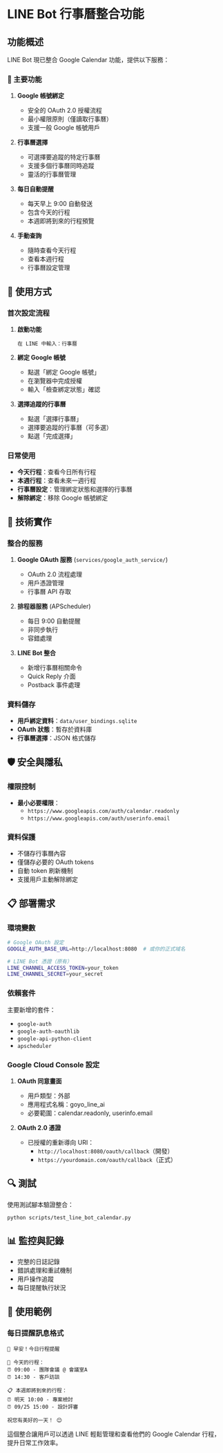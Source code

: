 # LINE Bot 行事曆整合功能

## 功能概述

LINE Bot 現已整合 Google Calendar 功能，提供以下服務：

### 🎯 主要功能

1. **Google 帳號綁定**
   - 安全的 OAuth 2.0 授權流程
   - 最小權限原則（僅讀取行事曆）
   - 支援一般 Google 帳號用戶

2. **行事曆選擇**
   - 可選擇要追蹤的特定行事曆
   - 支援多個行事曆同時追蹤
   - 靈活的行事曆管理

3. **每日自動提醒**
   - 每天早上 9:00 自動發送
   - 包含今天的行程
   - 本週即將到來的行程預覽

4. **手動查詢**
   - 隨時查看今天行程
   - 查看本週行程
   - 行事曆設定管理

## 🚀 使用方式

### 首次設定流程

1. **啟動功能**
   ```
   在 LINE 中輸入：行事曆
   ```

2. **綁定 Google 帳號**
   - 點選「綁定 Google 帳號」
   - 在瀏覽器中完成授權
   - 輸入「檢查綁定狀態」確認

3. **選擇追蹤的行事曆**
   - 點選「選擇行事曆」
   - 選擇要追蹤的行事曆（可多選）
   - 點選「完成選擇」

### 日常使用

- **今天行程**：查看今日所有行程
- **本週行程**：查看未來一週行程
- **行事曆設定**：管理綁定狀態和選擇的行事曆
- **解除綁定**：移除 Google 帳號綁定

## 🔧 技術實作

### 整合的服務

1. **Google OAuth 服務** (`services/google_auth_service/`)
   - OAuth 2.0 流程處理
   - 用戶憑證管理
   - 行事曆 API 存取

2. **排程器服務** (APScheduler)
   - 每日 9:00 自動提醒
   - 非同步執行
   - 容錯處理

3. **LINE Bot 整合**
   - 新增行事曆相關命令
   - Quick Reply 介面
   - Postback 事件處理

### 資料儲存

- **用戶綁定資料**：`data/user_bindings.sqlite`
- **OAuth 狀態**：暫存於資料庫
- **行事曆選擇**：JSON 格式儲存

## 🛡️ 安全與隱私

### 權限控制

- **最小必要權限**：
  - `https://www.googleapis.com/auth/calendar.readonly`
  - `https://www.googleapis.com/auth/userinfo.email`

### 資料保護

- 不儲存行事曆內容
- 僅儲存必要的 OAuth tokens
- 自動 token 刷新機制
- 支援用戶主動解除綁定

## 📋 部署需求

### 環境變數

```bash
# Google OAuth 設定
GOOGLE_AUTH_BASE_URL=http://localhost:8080  # 或你的正式域名

# LINE Bot 憑證（原有）
LINE_CHANNEL_ACCESS_TOKEN=your_token
LINE_CHANNEL_SECRET=your_secret
```

### 依賴套件

主要新增的套件：
- `google-auth`
- `google-auth-oauthlib`
- `google-api-python-client`
- `apscheduler`

### Google Cloud Console 設定

1. **OAuth 同意畫面**
   - 用戶類型：外部
   - 應用程式名稱：goyo_line_ai
   - 必要範圍：calendar.readonly, userinfo.email

2. **OAuth 2.0 憑證**
   - 已授權的重新導向 URI：
     - `http://localhost:8080/oauth/callback`（開發）
     - `https://yourdomain.com/oauth/callback`（正式）

## 🔍 測試

使用測試腳本驗證整合：

```bash
python scripts/test_line_bot_calendar.py
```

## 📊 監控與記錄

- 完整的日誌記錄
- 錯誤處理和重試機制
- 用戶操作追蹤
- 每日提醒執行狀況

## 🎉 使用範例

### 每日提醒訊息格式

```
🌅 早安！今日行程提醒

📅 今天的行程：
⏰ 09:00 - 團隊會議 @ 會議室A
⏰ 14:30 - 客戶訪談

📋 本週即將到來的行程：
⏰ 明天 10:00 - 專案檢討
⏰ 09/25 15:00 - 設計評審

祝您有美好的一天！ 😊
```

這個整合讓用戶可以透過 LINE 輕鬆管理和查看他們的 Google Calendar 行程，提升日常工作效率。